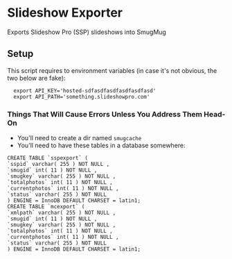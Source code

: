 # Slideshow Exporter
Exports Slideshow Pro (SSP) slideshows into SmugMug

## Setup
This script requires to environment variables (in case it's not obvious, the two below are fake):
```
  export API_KEY='hosted-sdfasdfasdfasdfasdfasd'
  export API_PATH='something.slideshowpro.com'
```

### Things That Will Cause Errors Unless You Address Them Head-On
* You'll need to create a dir named `smugcache`
* You'll need to have these tables in a database somewhere:
```
CREATE TABLE `sspexport` (
`sspid` varchar( 255 ) NOT NULL ,
`smugid` int( 11 ) NOT NULL ,
`smugkey` varchar( 255 ) NOT NULL ,
`totalphotos` int( 11 ) NOT NULL ,
`currentphotos` int( 11 ) NOT NULL ,
`status` varchar( 255 ) NOT NULL
) ENGINE = InnoDB DEFAULT CHARSET = latin1;
CREATE TABLE `mcexport` (
`xmlpath` varchar( 255 ) NOT NULL ,
`smugid` int( 11 ) NOT NULL ,
`smugkey` varchar( 255 ) NOT NULL ,
`totalphotos` int( 11 ) NOT NULL ,
`currentphotos` int( 11 ) NOT NULL ,
`status` varchar( 255 ) NOT NULL
) ENGINE = InnoDB DEFAULT CHARSET = latin1;
```
